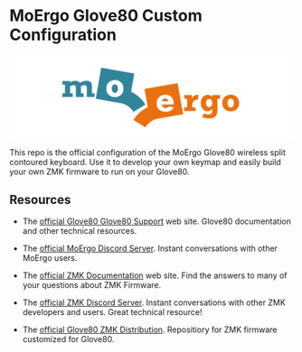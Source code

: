 # MoErgo Glove80 Custom Configuration

![MoErgo Logo](moergo_logo.png)

This repo is the official configuration of the MoErgo Glove80 wireless split contoured keyboard. Use it to develop your own keymap and easily build your own ZMK firmware to run on your Glove80.

## Resources
- The [official Glove80 Glove80 Support](https://moergo.com/glove80-support) web site. Glove80 documentation and other technical resources.
- The [official MoErgo Discord Server](https://moergo.com/discord). Instant conversations with other MoErgo users.

- The [official ZMK Documentation](https://zmk.dev/docs) web site. Find the answers to many of your questions about ZMK Firmware.
- The [official ZMK Discord Server](https://discord.gg/8cfMkQksSB). Instant conversations with other ZMK developers and users. Great technical resource!

- The [official Glove80 ZMK Distribution](https://github.com/moergo-sc/zmk). Repositiory for ZMK firmware customized for Glove80. 
